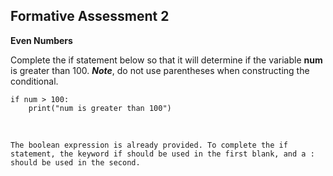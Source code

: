 ## **Formative Assessment 2**
**Even Numbers**

Complete the if statement below so that it will determine if the variable **num** is greater than 100. ***Note***, do not use parentheses when constructing the conditional.

    if num > 100:
        print("num is greater than 100")

<br/>

    The boolean expression is already provided. To complete the if statement, the keyword if should be used in the first blank, and a : should be used in the second.